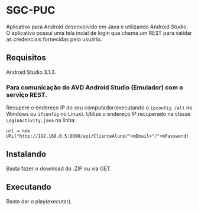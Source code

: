 # SGC-PUC

Aplicativo para Android desenvolvido em Java e utilizando Android Studio. O aplicativo possui uma tela incial de login que chama um REST para validar as credenciais fornecidas pelo usuário.

## Requisitos

Android Studio 3.1.3.

### Para comunicação do AVD Android Studio (Emulador) com o serviço REST.

Recupere o endereço IP do seu computador(executando o `ipconfig /all` no Windows ou `ifconfig` no Linux).
Utilize o endereço IP recuperado na classe `LoginActivity.java` na linha:
```
url = new URL("http://192.168.0.5:8090/api/ClienteAluno/"+mEmail+"/"+mPassword)
```

## Instalando

Basta fazer o download do .ZIP ou via GET.

## Executando

Basta dar o play(executar).
